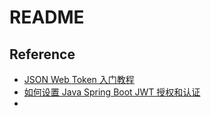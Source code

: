# README

## Reference

- [JSON Web Token 入门教程](https://www.ruanyifeng.com/blog/2018/07/json_web_token-tutorial.html)
- [如何设置 Java Spring Boot JWT 授权和认证](https://chinese.freecodecamp.org/news/java-spring-boot-jwt-authorization-and-authentication/)
- 
